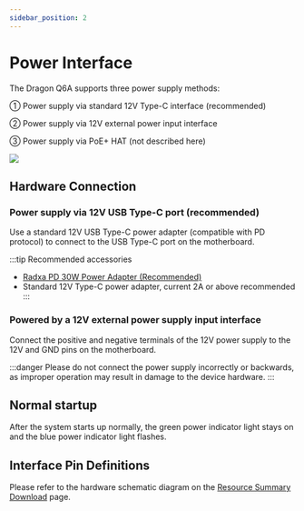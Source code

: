 ```yaml
---
sidebar_position: 2
---
```


# Power Interface

The Dragon Q6A supports three power supply methods:

① Power supply via standard 12V Type-C interface (recommended)

② Power supply via 12V external power input interface

③ Power supply via PoE+ HAT (not described here)

<div style={{textAlign: 'center'}}>
   <img src="/img/dragon/q6a/q6a_power.webp" style={{width: '80%', maxWidth: '1200px'}} />
</div>

## Hardware Connection

### Power supply via 12V USB Type-C port (recommended)

Use a standard 12V USB Type-C power adapter (compatible with PD protocol) to connect to the USB Type-C port on the motherboard.

:::tip Recommended accessories

- [Radxa PD 30W Power Adapter (Recommended)](https://radxa.com/products/accessories/power-pd-30w)
- Standard 12V Type-C power adapter, current 2A or above recommended
  :::

### Powered by a 12V external power supply input interface

Connect the positive and negative terminals of the 12V power supply to the 12V and GND pins on the motherboard.

:::danger
Please do not connect the power supply incorrectly or backwards, as improper operation may result in damage to the device hardware.
:::

## Normal startup

After the system starts up normally, the green power indicator light stays on and the blue power indicator light flashes.

## Interface Pin Definitions

Please refer to the hardware schematic diagram on the [Resource Summary Download](../download) page.
